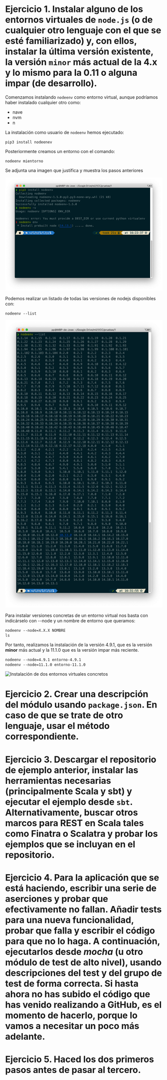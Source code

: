 # Ejercicio 1. Instalar alguno de los entornos virtuales de `node.js` (o de cualquier otro lenguaje con el que se esté familiarizado) y, con ellos, instalar la última versión existente, la versión `minor` más actual de la 4.x y lo mismo para la 0.11 o alguna impar (de desarrollo).

Comenzamos instalando `nodeenv` como entorno virtual, aunque podríamos haber instalado cualquier otro como:
* nave
* nvm
* n

La instalación como usuario de `nodeenv` hemos ejecutado:

```
pip3 install nodeenev
```


Posteriormente creamos un entorno con el comando:

```
nodeenv mientorno
```

Se adjunta una imagen que justifica y muestra los pasos anteriores


![Instalación de Nodeenv](https://github.com/pepitoenpeligro/CC-Ejercicios/blob/master/images/2/01-nodeenv-installed.png)

Podemos realizar un listado de todas las versiones de nodejs disponibles con:

```
nodeenv --list
```

![Lista de entornos disponibles](https://github.com/pepitoenpeligro/CC-Ejercicios/blob/master/images/2/01-nodeenv-list.png)


Para instalar versiones concretas de un entorno virtual nos basta con indicárselo con --node y un nombre de entorno que queramos:

```
nodeenv --node=X.X.X NOMBRE
ls
```

Por tanto, realizamos la instalación de la versión 4.9.1, que es la versión __minor__ más actual y la 11.1.0 que es la versión impar más reciente.

```
nodeenv --node=4.9.1 entorno-4.9.1
nodeenv --node=11.1.0 entorno-11.1.0
```

![Instalación de dos entornos virtuales concretos](https://github.com/pepitoenpeligro/CC-Ejercicios/blob/master/images/2/01-nodeenv-env-install)


# Ejercicio 2. Crear una descripción del módulo usando `package.json`. En caso de que se trate de otro lenguaje, usar el método correspondiente.  



# Ejercicio 3. Descargar el repositorio de ejemplo anterior, instalar las herramientas necesarias (principalmente Scala y sbt) y ejecutar el ejemplo desde `sbt`. Alternativamente, buscar otros marcos para REST en Scala tales como Finatra o Scalatra y probar los ejemplos que se incluyan en el repositorio. 



# Ejercicio 4. Para la aplicación que se está haciendo, escribir una serie de aserciones y probar que efectivamente no fallan. Añadir tests para una nueva funcionalidad, probar que falla y escribir el código para que no lo haga. A continuación, ejecutarlos desde *mocha* (u otro módulo de test de alto nivel), usando descripciones del test y del grupo de test de forma correcta. Si hasta ahora no has subido el código que has venido realizando a GitHub, es el momento de hacerlo, porque lo vamos a necesitar un poco más adelante. 



# Ejercicio 5. Haced los dos primeros pasos antes de pasar al tercero.